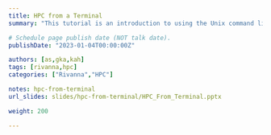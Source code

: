 ```yaml
---
title: HPC from a Terminal 
summary: "This tutorial is an introduction to using the Unix command line on UVA's HPC System."

# Schedule page publish date (NOT talk date).
publishDate: "2023-01-04T00:00:00Z"

authors: [as,gka,kah]
tags: [rivanna,hpc]
categories: ["Rivanna","HPC"]

notes: hpc-from-terminal
url_slides: slides/hpc-from-terminal/HPC_From_Terminal.pptx 

weight: 200

---
```

